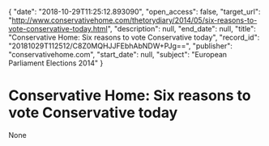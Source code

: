 {
  "date": "2018-10-29T11:25:12.893090", 
  "open_access": false, 
  "target_url": "http://www.conservativehome.com/thetorydiary/2014/05/six-reasons-to-vote-conservative-today.html", 
  "description": null, 
  "end_date": null, 
  "title": "Conservative Home: Six reasons to vote Conservative today", 
  "record_id": "20181029T112512/C8Z0MQHJJFEbhAbNDW+PJg==", 
  "publisher": "conservativehome.com", 
  "start_date": null, 
  "subject": "European Parliament Elections 2014"
}

# Conservative Home: Six reasons to vote Conservative today

None
